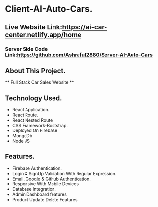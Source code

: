 # Client-AI-Auto-Cars.
## Live Website Link:https://ai-car-center.netlify.app/home
### Server Side Code Link:https://github.com/Ashraful2880/Server-AI-Auto-Cars

## About This Project.
** Full Stack Car Sales Website **
## Technology Used.

* React Application.
* React Route.
* React Nested Route.
* CSS Framework-Bootstrap.
* Deployed On Firebase
* MongoDb
* Node JS

## Features.

* Firebase Authentication.
* Login & SignUp Validation With Regular Expression.
* Email, Google & Github Authentication.
* Responsive With Mobile Devices.
* Database Integration.
* Admin Dashboard features
* Product Update Delete Features

